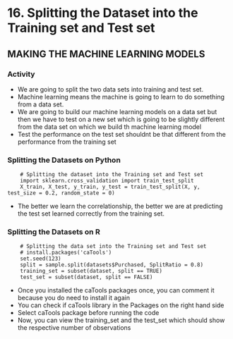 # 16. Splitting the Dataset into the Training set and Test set

## MAKING THE MACHINE LEARNING MODELS

### Activity
* We are going to split the two data sets into training and test set.
* Machine learning means the machine is going to learn to do something from a data set.
* We are going to build our machine learning models on a data set but then we have to test on a new set which is going to be slightly different from the data set on which we build th machine learning model
* Test the performance on the test set shouldnt be that different from the performance from the training set

### Splitting the Datasets on Python
```
	# Splitting the dataset into the Training set and Test set
	import sklearn.cross_validation import train_test_split
	X_train, X_test, y_train, y_test = train_test_split(X, y, test_size = 0.2, random_state = 0)
```
* The better we learn the correlationship, the better we are at predicting the test set learned correctly from the training set.

### Splitting the Datasets on R
```
	# Splitting the data set into the Training set and Test set
	# install.packages('caTools')
	set.seed(123)
	split = sample.split(datasets$Purchased, SplitRatio = 0.8)
	training_set = subset(dataset, split == TRUE)
	test_set = subset(dataset, split == FALSE)
```
* Once you installed the caTools packages once, you can comment it because you do need to install it again
* You can check if caTools library in the Packages on the right hand side
* Select caTools package before running the code
* Now, you can view the training_set and the test_set which should show the respective number of observations